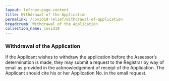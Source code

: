 ```yaml
---
layout: leftnav-page-content
title: Withdrawal of the Application
permalink: /covid19-relief/withdrawal-of-application
breadcrumb: Withdrawal of the Application
collection_name: covid19
---
```

### Withdrawal of the Application ###

If the Applicant wishes to withdraw the application before the Assessor’s determination is made, they may submit a request to the Registrar by way of email as provided in the acknowledgement of receipt of the Application. The Applicant should cite his or her Application No. in the email request.
